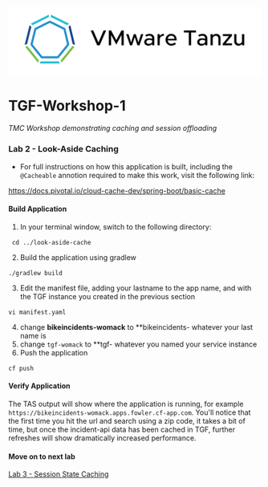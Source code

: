 ![VMware Tanzu Gemfire](/images/vmware-tanzu.png)
# TGF-Workshop-1
*TMC Workshop demonstrating caching and session offloading*

### Lab 2 - Look-Aside Caching
* For full instructions on how this application is built, including the `@Cacheable` annotion required to make this work, visit the following link: 

https://docs.pivotal.io/cloud-cache-dev/spring-boot/basic-cache

#### Build Application
1. In your terminal window, switch to the following directory:
```
 cd ../look-aside-cache
```
2. Build the application using gradlew
```
./gradlew build
```
3. Edit the manifest file, adding your lastname to the app name, and <SERVICE-INSTANCE-NAME> with the TGF instance you created in the previous section
```
vi manifest.yaml
```
4. change **bikeincidents-womack** to **bikeincidents- whatever your last name is
5. change `tgf-womack` to **tgf- whatever you named your service instance
6. Push the application
```
cf push
```

#### Verify Application
The TAS output will show where the application is running, for example `https://bikeincidents-womack.apps.fowler.cf-app.com`. You'll notice that the first time you hit the url and search using a zip code, it takes a bit of time, but once the incident-api data has been cached in TGF, further refreshes will show dramatically increased performance.

#### Move on to next lab

[Lab 3 - Session State Caching](../lab_03/lab_03.md)
